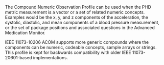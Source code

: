 The Compound Numeric Observation Profile can be used when the PHD metric measurement is a vector or a set of related numeric concepts. Examples would be the x, y, and z components of the acceleration, the systolic, diastolic, and mean components of a blood pressure measurement, or the set of package positions and associated questions in the Advanced Medication Monitor. 

IEEE 11073-10206 ACOM supports more generic compounds where the components can be numeric, codeable concepts, sample arrays or strings. This profile is kept for backwards compatibility with older IEEE 11073-20601-based implementations.